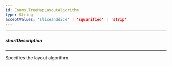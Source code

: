 ```yaml
---
id: Enums.TreeMapLayoutAlgorithm
type: String
acceptValues: 'sliceanddice' | 'squarified' | 'strip'
---
```

---
##### shortDescription
<!-- Description goes here -->

---
<!-- Description goes here -->
Specifies the layout algorithm.